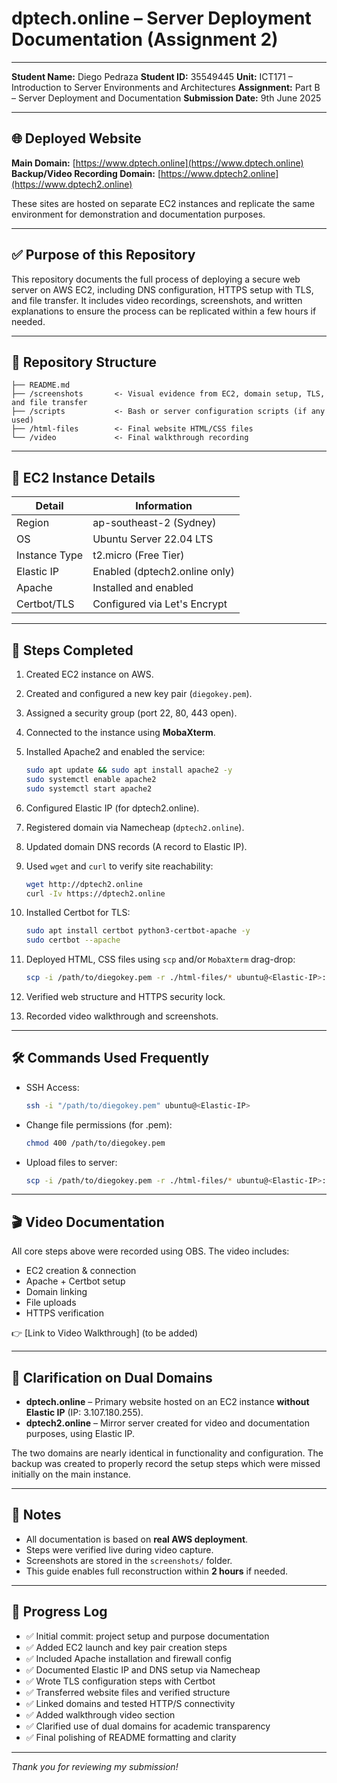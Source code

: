# dptech.online – Server Deployment Documentation (Assignment 2)

---

**Student Name:** Diego Pedraza
**Student ID:** 35549445
**Unit:** ICT171 – Introduction to Server Environments and Architectures
**Assignment:** Part B – Server Deployment and Documentation
**Submission Date:** 9th June 2025

---

## 🌐 Deployed Website

**Main Domain:** [https://www.dptech.online](https://www.dptech.online)
**Backup/Video Recording Domain:** [https://www.dptech2.online](https://www.dptech2.online)

These sites are hosted on separate EC2 instances and replicate the same environment for demonstration and documentation purposes.

---

## ✅ Purpose of this Repository

This repository documents the full process of deploying a secure web server on AWS EC2, including DNS configuration, HTTPS setup with TLS, and file transfer. It includes video recordings, screenshots, and written explanations to ensure the process can be replicated within a few hours if needed.

---

## 📁 Repository Structure

```
├── README.md
├── /screenshots       <- Visual evidence from EC2, domain setup, TLS, and file transfer
├── /scripts           <- Bash or server configuration scripts (if any used)
├── /html-files        <- Final website HTML/CSS files
└── /video             <- Final walkthrough recording
```

---

## 🚀 EC2 Instance Details

| Detail        | Information                   |
| ------------- | ----------------------------- |
| Region        | ap-southeast-2 (Sydney)       |
| OS            | Ubuntu Server 22.04 LTS       |
| Instance Type | t2.micro (Free Tier)          |
| Elastic IP    | Enabled (dptech2.online only) |
| Apache        | Installed and enabled         |
| Certbot/TLS   | Configured via Let's Encrypt  |

---

## 📝 Steps Completed

1. Created EC2 instance on AWS.
2. Created and configured a new key pair (`diegokey.pem`).
3. Assigned a security group (port 22, 80, 443 open).
4. Connected to the instance using **MobaXterm**.
5. Installed Apache2 and enabled the service:

   ```bash
   sudo apt update && sudo apt install apache2 -y
   sudo systemctl enable apache2
   sudo systemctl start apache2
   ```
6. Configured Elastic IP (for dptech2.online).
7. Registered domain via Namecheap (`dptech2.online`).
8. Updated domain DNS records (A record to Elastic IP).
9. Used `wget` and `curl` to verify site reachability:

   ```bash
   wget http://dptech2.online
   curl -Iv https://dptech2.online
   ```
10. Installed Certbot for TLS:

    ```bash
    sudo apt install certbot python3-certbot-apache -y
    sudo certbot --apache
    ```
11. Deployed HTML, CSS files using `scp` and/or `MobaXterm` drag-drop:

    ```bash
    scp -i /path/to/diegokey.pem -r ./html-files/* ubuntu@<Elastic-IP>:/var/www/html/
    ```
12. Verified web structure and HTTPS security lock.
13. Recorded video walkthrough and screenshots.

---

## 🛠 Commands Used Frequently

* SSH Access:

  ```bash
  ssh -i "/path/to/diegokey.pem" ubuntu@<Elastic-IP>
  ```
* Change file permissions (for .pem):

  ```bash
  chmod 400 /path/to/diegokey.pem
  ```
* Upload files to server:

  ```bash
  scp -i /path/to/diegokey.pem -r ./html-files/* ubuntu@<Elastic-IP>:/var/www/html/
  ```

---

## 🎬 Video Documentation

All core steps above were recorded using OBS.
The video includes:

* EC2 creation & connection
* Apache + Certbot setup
* Domain linking
* File uploads
* HTTPS verification

👉 \[Link to Video Walkthrough] (to be added)

---

## 🔁 Clarification on Dual Domains

* **dptech.online** – Primary website hosted on an EC2 instance **without Elastic IP** (IP: 3.107.180.255).
* **dptech2.online** – Mirror server created for video and documentation purposes, using Elastic IP.

The two domains are nearly identical in functionality and configuration. The backup was created to properly record the setup steps which were missed initially on the main instance.

---

## 📌 Notes

* All documentation is based on **real AWS deployment**.
* Steps were verified live during video capture.
* Screenshots are stored in the `screenshots/` folder.
* This guide enables full reconstruction within **2 hours** if needed.

---

## 📅 Progress Log

* ✅ Initial commit: project setup and purpose documentation
* ✅ Added EC2 launch and key pair creation steps
* ✅ Included Apache installation and firewall config
* ✅ Documented Elastic IP and DNS setup via Namecheap
* ✅ Wrote TLS configuration steps with Certbot
* ✅ Transferred website files and verified structure
* ✅ Linked domains and tested HTTP/S connectivity
* ✅ Added walkthrough video section
* ✅ Clarified use of dual domains for academic transparency
* ✅ Final polishing of README formatting and clarity

---

*Thank you for reviewing my submission!*
